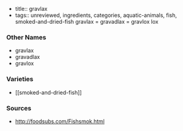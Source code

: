 - title:: gravlax
- tags:: unreviewed, ingredients, categories, aquatic-animals, fish, smoked-and-dried-fish
gravlax = gravadlax = gravlox lox

### Other Names

* gravlax
* gravadlax
* gravlox

### Varieties

* [[smoked-and-dried-fish]]

### Sources
* http://foodsubs.com/Fishsmok.html
